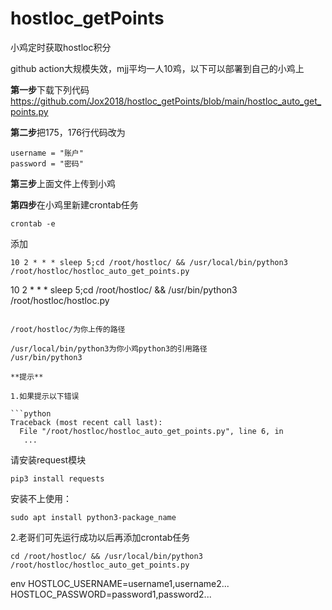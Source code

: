 # hostloc_getPoints

小鸡定时获取hostloc积分

github action大规模失效，mjj平均一人10鸡，以下可以部署到自己的小鸡上

**第一步**下载下列代码
https://github.com/Jox2018/hostloc_getPoints/blob/main/hostloc_auto_get_points.py

**第二步**把175，176行代码改为

```
username = "账户"
password = "密码"
```

**第三步**上面文件上传到小鸡

**第四步**在小鸡里新建crontab任务

```
crontab -e
```


添加

```shell
10 2 * * * sleep 5;cd /root/hostloc/ && /usr/local/bin/python3 /root/hostloc/hostloc_auto_get_points.py
```
10 2 * * * sleep 5;cd /root/hostloc/ && /usr/bin/python3 /root/hostloc/hostloc.py
```

/root/hostloc/为你上传的路径

/usr/local/bin/python3为你小鸡python3的引用路径
/usr/bin/python3

**提示**

1.如果提示以下错误

```python
Traceback (most recent call last):
  File "/root/hostloc/hostloc_auto_get_points.py", line 6, in
   ...
```

请安装request模块

```shell
pip3 install requests
```

安装不上使用：
```
sudo apt install python3-package_name
```

2.老哥们可先运行成功以后再添加crontab任务

```shell
cd /root/hostloc/ && /usr/local/bin/python3 /root/hostloc/hostloc_auto_get_points.py
```



env
HOSTLOC_USERNAME=username1,username2...
HOSTLOC_PASSWORD=password1,password2...
